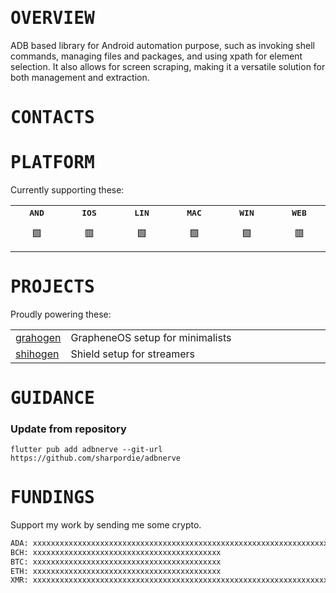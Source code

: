 # <samp>OVERVIEW</samp>

ADB based library for Android automation purpose, such as invoking shell commands, managing files and packages, and using xpath for element selection. It also allows for screen scraping, making it a versatile solution for both management and extraction.

# <samp>CONTACTS</samp>

# <samp>PLATFORM</samp>

Currently supporting these:

<table>
  <tr align="center">
    <th><samp>AND</samp></th>
    <th><samp>IOS</samp></th>
    <th><samp>LIN</samp></th>
    <th><samp>MAC</samp></th>
    <th><samp>WIN</samp></th>
    <th><samp>WEB</samp></th>
  </tr>
  <tr align="center" height="50">
    <td width="9999">🟩</td>
    <td width="9999">🟥</td>
    <td width="9999">🟩</td>
    <td width="9999">🟩</td>
    <td width="9999">🟩</td>
    <td width="9999">🟥</td>
  </tr>
</table>

# <samp>PROJECTS</samp>

Proudly powering these:

<table>
  <tr>
    <td><a href="https://">grahogen</a></td>
    <td width="9999">GrapheneOS setup for minimalists</td>
  </tr>
  <tr>
    <td><a href="https://">shihogen</a></td>
    <td width="9999">Shield setup for streamers</td>
  </tr>
</table>

# <samp>GUIDANCE</samp>

### Update from repository

```shell
flutter pub add adbnerve --git-url https://github.com/sharpordie/adbnerve
```

# <samp>FUNDINGS</samp>

Support my work by sending me some crypto.

```txt
ADA: xxxxxxxxxxxxxxxxxxxxxxxxxxxxxxxxxxxxxxxxxxxxxxxxxxxxxxxxxxxxxxxxxxxxxxxxxxxxxxxxxxxxxxxxxxxxxxxxxxxxxxx
BCH: xxxxxxxxxxxxxxxxxxxxxxxxxxxxxxxxxxxxxxxxxx
BTC: xxxxxxxxxxxxxxxxxxxxxxxxxxxxxxxxxxxxxxxxxx
ETH: xxxxxxxxxxxxxxxxxxxxxxxxxxxxxxxxxxxxxxxxxx
XMR: xxxxxxxxxxxxxxxxxxxxxxxxxxxxxxxxxxxxxxxxxxxxxxxxxxxxxxxxxxxxxxxxxxxxxxxxxxxxxxxxxxxxxxxxxxxxxxx
```
